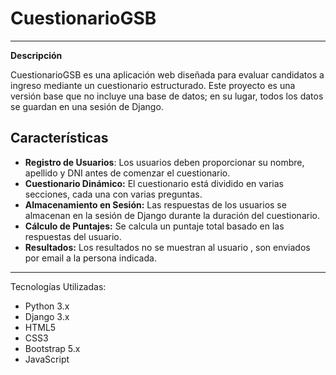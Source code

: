 # CuestionarioGSB
---
**Descripción**

CuestionarioGSB es una aplicación web diseñada para evaluar candidatos a ingreso mediante un cuestionario estructurado. Este proyecto es una versión base que no incluye una base de datos; en su lugar, todos los datos se guardan en una sesión de Django.

## Características
* **Registro de Usuarios**: Los usuarios deben proporcionar su nombre, apellido y DNI antes de comenzar el cuestionario.
* **Cuestionario Dinámico:** El cuestionario está dividido en varias secciones, cada una con varias preguntas.
* **Almacenamiento en Sesión:** Las respuestas de los usuarios se almacenan en la sesión de Django durante la duración del cuestionario.
* **Cálculo de Puntajes:** Se calcula un puntaje total basado en las respuestas del usuario.
* **Resultados:** Los resultados no se muestran al usuario , son enviados por email a la persona indicada.


___
Tecnologías Utilizadas:

* Python 3.x
* Django 3.x
* HTML5
* CSS3
* Bootstrap 5.x
* JavaScript

